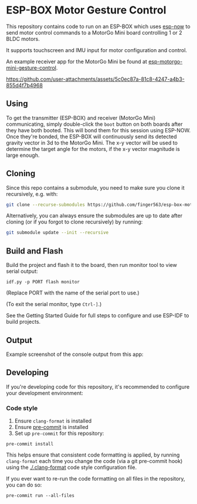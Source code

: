 # ESP-BOX Motor Gesture Control

This repository contains code to run on an ESP-BOX which uses
[esp-now](https://github.com/espressif/esp-now/tree/master) to send motor
control commands to a MotorGo Mini board controlling 1 or 2 BLDC motors.

It supports touchscreen and IMU input for motor configuration and control.

An example receiver app for the MotorGo Mini be found at
[esp-motorgo-mini-gesture-control](https://github.com/finger563/esp-motorgo-mini-gesture-control).

https://github.com/user-attachments/assets/5c0ec87a-81c8-4247-a4b3-855d4f7b4968

## Using

To get the transmitter (ESP-BOX) and receiver (MotorGo Mini) communicating,
simply double-click the `boot` button on both boards after they have both
booted. This will bond them for this session using ESP-NOW. Once they're bonded,
the ESP-BOX will continuously send its detected gravity vector in 3d to the
MotorGo Mini. The x-y vector will be used to determine the target angle for the
motors, if the x-y vector magnitude is large enough.

## Cloning

Since this repo contains a submodule, you need to make sure you clone it
recursively, e.g. with:

``` sh
git clone --recurse-submodules https://github.com/finger563/esp-box-motor-gesture-control
```

Alternatively, you can always ensure the submodules are up to date after cloning
(or if you forgot to clone recursively) by running:

``` sh
git submodule update --init --recursive
```

## Build and Flash

Build the project and flash it to the board, then run monitor tool to view serial output:

```
idf.py -p PORT flash monitor
```

(Replace PORT with the name of the serial port to use.)

(To exit the serial monitor, type ``Ctrl-]``.)

See the Getting Started Guide for full steps to configure and use ESP-IDF to build projects.

## Output

Example screenshot of the console output from this app:



## Developing

If you're developing code for this repository, it's recommended to configure
your development environment:

### Code style

1. Ensure `clang-format` is installed
2. Ensure [pre-commit](https://pre-commit.com) is installed
3. Set up `pre-commit` for this repository:

  ``` console
  pre-commit install
  ```

This helps ensure that consistent code formatting is applied, by running
`clang-format` each time you change the code (via a git pre-commit hook) using
the [./.clang-format](./.clang-format) code style configuration file.

If you ever want to re-run the code formatting on all files in the repository,
you can do so:

``` console
pre-commit run --all-files
```
